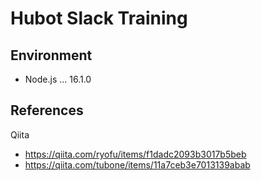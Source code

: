 # Hubot Slack Training

## Environment

- Node.js ... 16.1.0


## References

Qiita
- https://qiita.com/ryofu/items/f1dadc2093b3017b5beb
- https://qiita.com/tubone/items/11a7ceb3e7013139abab